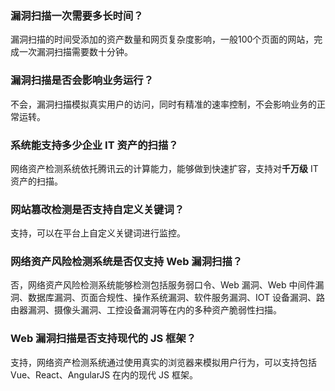 ### 漏洞扫描一次需要多长时间？ 
漏洞扫描的时间受添加的资产数量和网页复杂度影响，一般100个页面的网站，完成一次漏洞扫描需要数十分钟。
### 漏洞扫描是否会影响业务运行？ 
不会，漏洞扫描模拟真实用户的访问，同时有精准的速率控制，不会影响业务的正常运转。 
### 系统能支持多少企业 IT 资产的扫描？
网络资产检测系统依托腾讯云的计算能力，能够做到快速扩容，支持对**千万级** IT 资产的扫描。
### 网站篡改检测是否支持自定义关键词？ 
支持，可以在平台上自定义关键词进行监控。
### 网络资产风险检测系统是否仅支持 Web 漏洞扫描？
否，网络资产风险检测系统能够检测包括服务弱口令、Web 漏洞、Web 中间件漏洞、数据库漏洞、页面合规性、操作系统漏洞、软件服务漏洞、IOT 设备漏洞、路由器漏洞、摄像头漏洞、工控设备漏洞等在内的多种资产脆弱性扫描。
### Web 漏洞扫描是否支持现代的 JS 框架？ 
支持，网络资产检测系统通过使用真实的浏览器来模拟用户行为，可以支持包括 Vue、React、AngularJS 在内的现代 JS 框架。




